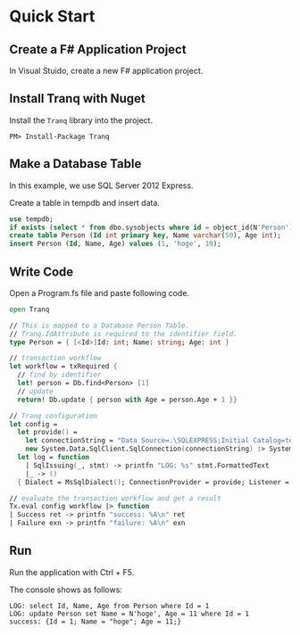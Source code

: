 # Quick Start

## Create a F# Application Project

In Visual Stuido, create a new F# application project.

## Install Tranq with Nuget

Install the `Tranq` library into the project.

```
PM> Install-Package Tranq
```

## Make a Database Table

In this example, we use SQL Server 2012 Express.

Create a table in tempdb and insert data.

```sql
use tempdb;
if exists (select * from dbo.sysobjects where id = object_id(N'Person')) drop table Person;
create table Person (Id int primary key, Name varchar(50), Age int);
insert Person (Id, Name, Age) values (1, 'hoge', 10);
```

## Write Code

Open a Program.fs file and paste following code.

```fsharp
open Tranq

// This is mapped to a Database Person Table.
// Tranq.IdAttribute is required to the identifier field.
type Person = { [<Id>]Id: int; Name: string; Age: int }

// transaction workflow
let workflow = txRequired {
  // find by identifier
  let! person = Db.find<Person> [1]
  // update
  return! Db.update { person with Age = person.Age + 1 }}

// Tranq configuration
let config =
  let provide() =
    let connectionString = "Data Source=.\SQLEXPRESS;Initial Catalog=tempdb;Integrated Security=True;" 
    new System.Data.SqlClient.SqlConnection(connectionString) :> System.Data.Common.DbConnection
  let log = function
    | SqlIssuing(_, stmt) -> printfn "LOG: %s" stmt.FormattedText
    |_ -> ()
  { Dialect = MsSqlDialect(); ConnectionProvider = provide; Listener = log }

// evaluate the transaction workflow and get a result
Tx.eval config workflow |> function
| Success ret -> printfn "success: %A\n" ret
| Failure exn -> printfn "failure: %A\n" exn
```

## Run

Run the application with Ctrl + F5.

The console shows as follows: 

```
LOG: select Id, Name, Age from Person where Id = 1
LOG: update Person set Name = N'hoge', Age = 11 where Id = 1
success: {Id = 1; Name = "hoge"; Age = 11;}
```
